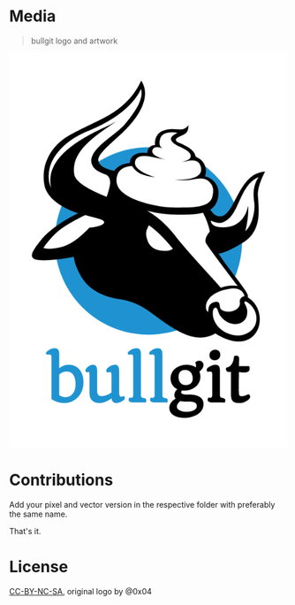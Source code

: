 # Media

> bullgit logo and artwork

[![Logo](_pixels/bullgit-logo.png)](_pixels/bullgit-logo.png)

# Contributions

Add your pixel and vector version in the respective folder with preferably the same name.

That's it.

# License

[CC-BY-NC-SA](http://creativecommons.org/licenses/by-nc-sa/4.0/), original logo by @0x04
